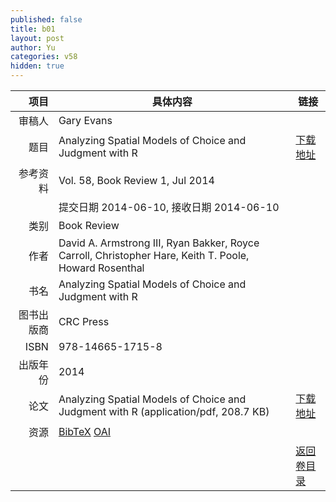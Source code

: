 ```yaml
---
published: false
title: b01
layout: post
author: Yu
categories: v58
hidden: true
---
```


| 项目 | 具体内容 | 链接 |
|---:|---|---|
| 审稿人 | Gary Evans| |
| 题目 |Analyzing Spatial Models of Choice and Judgment with R | [下载地址](http://www.jstatsoft.org/v58/b01/paper) |
| 参考资料 |Vol. 58, Book Review 1, Jul 2014 | |
| | 提交日期 2014-06-10, 接收日期 2014-06-10| | 
| 类别 | Book Review| |
| 作者 | David A. Armstrong III, Ryan Bakker, Royce Carroll, Christopher Hare,  Keith T. Poole, Howard Rosenthal| |
| 书名| Analyzing Spatial Models of Choice and Judgment with R| |
| 图书出版商 | CRC Press| |
| ISBN | 978-14665-1715-8| |
| 出版年份 | 2014| |
| 论文 | Analyzing Spatial Models of Choice and Judgment with R  (application/pdf, 208.7 KB)| [下载地址](http://www.jstatsoft.org/v58/b01/paper) |
| 资源 | [BibTeX](http://www.jstatsoft.org/v58/b01/bibtex) [OAI](http://www.jstatsoft.org/oai?verb=GetRecord&identifier=oai.jstatsoft/v58/b01&prefix=oai_dc)| |
| |  | [返回卷目录]({{site.baseurl}}/volume/v58.html) |